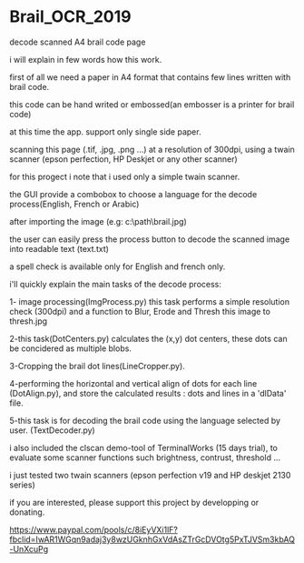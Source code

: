 # Brail_OCR_2019
decode scanned A4 brail code page

i will explain in few words how this work.

first of all we need a paper in A4 format that contains few lines written with brail code.

this code can be hand writed or embossed(an embosser is a printer for brail code)

at this time the app. support only single side paper.

scanning this page (.tif, .jpg, .png ...) at a resolution of 300dpi,
using a twain scanner (epson perfection, HP Deskjet or any other scanner)

for this progect i note that i used only a simple twain scanner.


the GUI provide a combobox to choose a language for the decode process(English, French or Arabic)

after importing the image (e.g: c:\path\brail.jpg)

the user can easily press the process button to decode the scanned image into readable text (text.txt)

a spell check is available only for English and french only.

i'll quickly explain the main tasks of the decode process:

1- image processing(ImgProcess.py)
this task performs a simple resolution check (300dpi)
and a function to Blur, Erode and Thresh this image to thresh.jpg

2-this task(DotCenters.py) calculates the (x,y) dot centers,
these dots can be concidered as multiple blobs.

3-Cropping the brail dot lines(LineCropper.py).

4-performing the horizontal and vertical align of dots for each line (DotAlign.py),
and store the calculated results : dots and lines in a 'dlData' file.

5-this task is for decoding the brail code using the language selected by user. (TextDecoder.py)


i also included the clscan demo-tool of TerminalWorks (15 days trial),
to evaluate some scanner functions such brightness, contrust, threshold ...

i just tested two twain scanners (epson perfection v19 and HP deskjet 2130 series)

if you are interested, please support this project by developping or donating.

https://www.paypal.com/pools/c/8iEyVXi1lF?fbclid=IwAR1WGqn9adaj3y8wzUGknhGxVdAsZTrGcDVOtg5PxTJVSm3kbAQ-UnXcuPg

